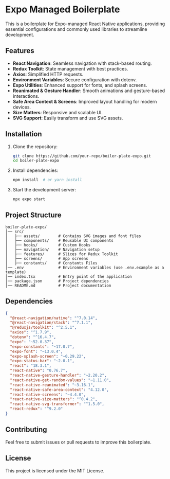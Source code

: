 # Expo Managed Boilerplate

This is a boilerplate for Expo-managed React Native applications, providing essential configurations and commonly used libraries to streamline development.

## Features
- **React Navigation**: Seamless navigation with stack-based routing.
- **Redux Toolkit**: State management with best practices.
- **Axios**: Simplified HTTP requests.
- **Environment Variables**: Secure configuration with dotenv.
- **Expo Utilities**: Enhanced support for fonts, and splash screens.
- **Reanimated & Gesture Handler**: Smooth animations and gesture-based interactions.
- **Safe Area Context & Screens**: Improved layout handling for modern devices.
- **Size Matters**: Responsive and scalable UI.
- **SVG Support**: Easily transform and use SVG assets.

## Installation

1. Clone the repository:
   ```sh
   git clone https://github.com/your-repo/boiler-plate-expo.git
   cd boiler-plate-expo
   ```
2. Install dependencies:
   ```sh
   npm install  # or yarn install
   ```
3. Start the development server:
   ```sh
   npx expo start
   ```

## Project Structure
```
boiler-plate-expo/
│── src/
│   ├── assets/        # Contains SVG images and font files
│   ├── components/    # Reusable UI components
│   ├── hooks/         # Custom Hooks
│   ├── navigation/    # Navigation setup
│   ├── features/      # Slices for Redux Toolkit
│   ├── screens/       # App screens
│   ├── constants/     # Constants Files
│── .env               # Environment variables (use .env.example as a template)
│── index.tsx          # Entry point of the application
│── package.json       # Project dependencies
│── README.md          # Project documentation
```

## Dependencies
```json
{
  "@react-navigation/native": "^7.0.14",
  "@react-navigation/stack": "^7.1.1",
  "@reduxjs/toolkit": "^2.5.1",
  "axios": "^1.7.9",
  "dotenv": "^16.4.7",
  "expo": "~52.0.37",
  "expo-constants": "~17.0.7",
  "expo-font": "~13.0.4",
  "expo-splash-screen": "~0.29.22",
  "expo-status-bar": "~2.0.1",
  "react": "18.3.1",
  "react-native": "0.76.7",
  "react-native-gesture-handler": "~2.20.2",
  "react-native-get-random-values": "~1.11.0",
  "react-native-reanimated": "~3.16.1",
  "react-native-safe-area-context": "4.12.0",
  "react-native-screens": "~4.4.0",
  "react-native-size-matters": "^0.4.2",
  "react-native-svg-transformer": "^1.5.0",
  "react-redux": "^9.2.0"
}
```

## Contributing
Feel free to submit issues or pull requests to improve this boilerplate.

## License
This project is licensed under the MIT License.

